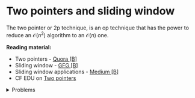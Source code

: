 # Two pointers and sliding window
The two pointer or 2p technique, is an op technique that has the power to reduce an $\mathcal{O}(n^2)$ algorithm to an $\mathcal{O}(n)$ one.

**Reading material:**
* Two pointers - [Quora [B]](https://www.quora.com/q/techparoksha/The-Two-Pointer-Algorithm)
* Sliding window - [GFG [B]](https://www.geeksforgeeks.org/window-sliding-technique/)
* Sliding window applications - [Medium [B]](https://medium.com/techie-delight/top-problems-on-sliding-window-technique-8e63f1e2b1fa)
* CF EDU on [Two pointers](https://codeforces.com/edu/course/2/lesson/9)

<details>
<summary>Problems</summary>
<ul>
    <li><a href="https://codeforces.com/problemset/problem/381/A">CF 381 A Sereja and Dima</a></li>
    <li><a href="https://codeforces.com/problemset/problem/6/C">CF 6 C Alice, Bob and Chocolate</a></li>
    <li><a href="https://codeforces.com/problemset/problem/1343/C">CF 1343 C Alternating Subsequence</a></li>
    <li><a href="https://codeforces.com/problemset/problem/1462/A">CF 1462 A Favorite Sequence</a></li>
    <li><a href="https://codeforces.com/problemset/problem/676/C">CF 676 C Vasya and String</a></li>
    <li><a href="https://codeforces.com/contest/1354/problem/B">CF 1354 B Ternary String</a></li>
    <li><a href="https://codeforces.com/problemset/problem/279/B">CF 279 B Books</a></li>
    <li><a href="https://codeforces.com/problemset/problem/1199/C">CF 1199 C</a></li>
    <li><a href="https://codeforces.com/contest/296/problem/C">CF 296 C</a></li>
    <li><a href="https://codeforces.com/contest/1006/problem/C">CF 1006 C</a></li>
</ul>
</details>
